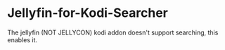 # Jellyfin-for-Kodi-Searcher
The jellyfin (NOT JELLYCON) kodi addon doesn't support searching, this enables it.
